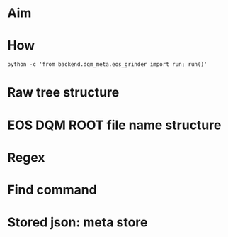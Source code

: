# Aim

# How

`python -c 'from backend.dqm_meta.eos_grinder import run; run()'`

# Raw tree structure

# EOS DQM ROOT file name structure

# Regex

# Find command

# Stored json: meta store
